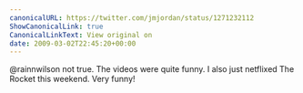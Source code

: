 ```yaml
---
canonicalURL: https://twitter.com/jmjordan/status/1271232112
ShowCanonicalLink: true
CanonicalLinkText: View original on
date: 2009-03-02T22:45:20+00:00
---
```

@rainnwilson not true. The videos were quite funny. I also just netflixed The Rocket this weekend. Very funny!